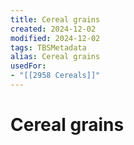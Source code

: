 ```yaml
---
title: Cereal grains
created: 2024-12-02
modified: 2024-12-02
tags: TBSMetadata
alias: Cereal grains
usedFor:
- "[[2958 Cereals]]"
---
```

# Cereal grains
